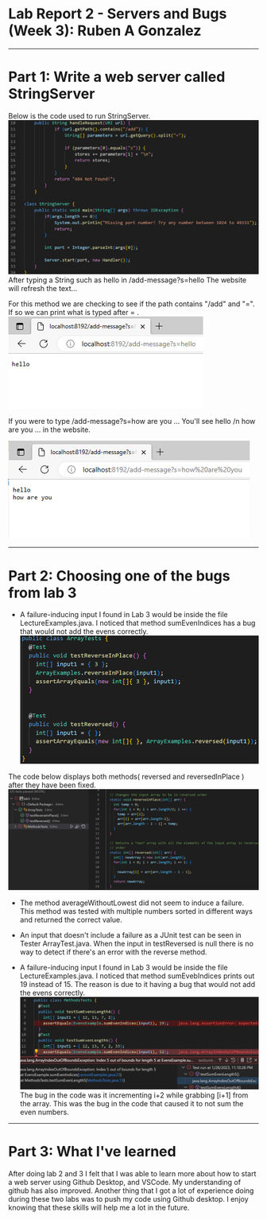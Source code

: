 # Lab Report 2 - Servers and Bugs (Week 3): Ruben A Gonzalez
---
# Part 1: Write a web server called StringServer
Below is the code used to run StringServer.
![Image](StringS.png)
After typing a String such as hello in /add-message?s=hello The website will refresh the text...

For this method we are checking to see if the path contains "/add" and "=". If so we can print what is typed after = .
![Image](hello.png)

If you were to type /add-message?s=how are you ... You'll see hello /n how are you ... in the website.

![Image](helloh.png)

---
# Part 2: Choosing one of the bugs from lab 3
- A failure-inducing input I found in Lab 3 would be inside the file LectureExamples.java. I noticed that method sumEvenIndices has a
bug that would not add the evens correctly.
![Image](ReverseTester.png)

The code below displays both methods( reversed and reversedInPlace ) after they have been fixed.
![Image](FixedCode.png)

- The method averageWithoutLowest did not seem to induce a failure. This method was tested with multiple numbers sorted in different ways and returned the correct value.

- An input that doesn't include a failure as a JUnit test can be seen in Tester ArrayTest.java. When the input in testReversed is null there is no way to detect if there's an error with the reverse method.
- A failure-inducing input I found in Lab 3 would be inside the file LectureExamples.java. I noticed that method sumEvebIndices prints out 19 instead of 15. The reason is due to it having a bug that would not add the evens correctly.
![Image](TestSum.png)
The bug in the code was it incrementing i+2 while grabbing [i+1] from the array. This was the bug in the code that caused it to not sum the even numbers.

---

# Part 3: What I've learned
After doing lab 2 and 3 I felt that I was able to learn more about how to start a web server using Github Desktop, and VSCode. My understanding of github has also improved. Another thing that I got a lot of experience doing during these two labs was to push my code using Github desktop. I enjoy knowing that these skills will help me a lot in the future.
